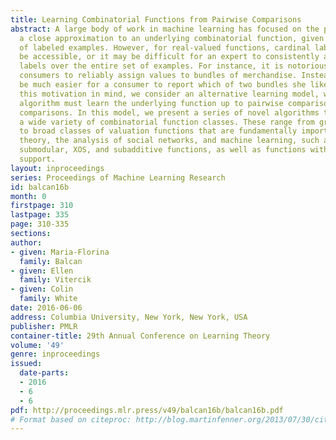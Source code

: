 ```yaml
---
title: Learning Combinatorial Functions from Pairwise Comparisons
abstract: A large body of work in machine learning has focused on the problem of learning
  a close approximation to an underlying combinatorial function, given a small set
  of labeled examples. However, for real-valued functions, cardinal labels might not
  be accessible, or it may be difficult for an expert to consistently assign real-valued
  labels over the entire set of examples. For instance, it is notoriously hard for
  consumers to reliably assign values to bundles of merchandise. Instead, it might
  be much easier for a consumer to report which of two bundles she likes better. With
  this motivation in mind, we consider an alternative learning model, wherein the
  algorithm must learn the underlying function up to pairwise comparisons, from pairwise
  comparisons. In this model, we present a series of novel algorithms that learn over
  a wide variety of combinatorial function classes. These range from graph functions
  to broad classes of valuation functions that are fundamentally important in microeconomic
  theory, the analysis of social networks, and machine learning, such as coverage,
  submodular, XOS, and subadditive functions, as well as functions with sparse Fourier
  support.
layout: inproceedings
series: Proceedings of Machine Learning Research
id: balcan16b
month: 0
firstpage: 310
lastpage: 335
page: 310-335
sections: 
author:
- given: Maria-Florina
  family: Balcan
- given: Ellen
  family: Vitercik
- given: Colin
  family: White
date: 2016-06-06
address: Columbia University, New York, New York, USA
publisher: PMLR
container-title: 29th Annual Conference on Learning Theory
volume: '49'
genre: inproceedings
issued:
  date-parts:
  - 2016
  - 6
  - 6
pdf: http://proceedings.mlr.press/v49/balcan16b/balcan16b.pdf
# Format based on citeproc: http://blog.martinfenner.org/2013/07/30/citeproc-yaml-for-bibliographies/
---
```

